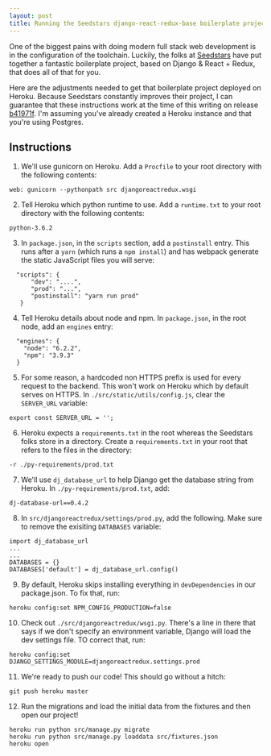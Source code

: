 ```yaml
---
layout: post
title: Running the Seedstars django-react-redux-base boilerplate project on Heroku
---
```


One of the biggest pains with doing modern full stack web development is in the configuration of the toolchain. Luckily, the folks at [Seedstars](https://www.seedstars.com/) have put together a fantastic boilerplate project, based on Django & React + Redux, that does all of that for you. 

Here are the adjustments needed to get that boilerplate project deployed on Heroku. Because Seedstars constantly improves their project, I can guarantee that these instructions work at the time of this writing on release [b41971f](https://github.com/Seedstars/django-react-redux-base/tree/b41971fcfd20ae8feb068870c68db40856db36cb). I'm assuming you've already created a Heroku instance and that you're using Postgres.

## Instructions

1. We'll use gunicorn on Heroku. Add a `Procfile` to your root directory with the following contents:
```
web: gunicorn --pythonpath src djangoreactredux.wsgi
```


2. Tell Heroku which python runtime to use. Add a `runtime.txt` to your root directory with the following contents:
```
python-3.6.2
```

3. In `package.json`, in the `scripts` section, add a `postinstall` entry. This runs after a `yarn` (which runs a `npm install`) and has webpack generate the static JavaScript files you will serve:  
```
  "scripts": {
      "dev": "....",
      "prod": "...",
      "postinstall": "yarn run prod"
   }
```
  
4. Tell Heroku details about node and npm. In `package.json`, in the root node, add an `engines` entry:
```  
  "engines": {
    "node": "6.2.2",
    "npm": "3.9.3"
  }
```

5. For some reason, a hardcoded non HTTPS prefix is used for every request to the backend. This won't work on Heroku which by default serves on HTTPS. In `./src/static/utils/config.js`, clear the `SERVER_URL` variable:
```
export const SERVER_URL = '';
```

6. Heroku expects a `requirements.txt` in the root whereas the Seedstars folks store in a directory. Create a `requirements.txt` in your root that refers to the files in the directory:
```
-r ./py-requirements/prod.txt
```

7. We'll use `dj_database_url` to help Django get the database string from Heroku. In `./py-requirements/prod.txt`, add:
```
dj-database-url==0.4.2
```

8. In `src/djangoreactredux/settings/prod.py`, add the following. Make sure to remove the exisiting `DATABASES` variable:
```
import dj_database_url
...
...
DATABASES = {}
DATABASES['default'] = dj_database_url.config()
```

9. By default, Heroku skips installing everything in `devDependencies` in our package.json. To fix that, run:
```
heroku config:set NPM_CONFIG_PRODUCTION=false
```

10. Check out `./src/djangoreactredux/wsgi.py`. There's a line in there that says if we don't specify an environment variable, Django will load the dev settings file. TO correct that, run:
```
heroku config:set DJANGO_SETTINGS_MODULE=djangoreactredux.settings.prod
```

11. We're ready to push our code! This should go without a hitch:
```
git push heroku master
```

12. Run the migrations and load the initial data from the fixtures and then open our project!
```
heroku run python src/manage.py migrate
heroku run python src/manage.py loaddata src/fixtures.json
heroku open
```


 


  

